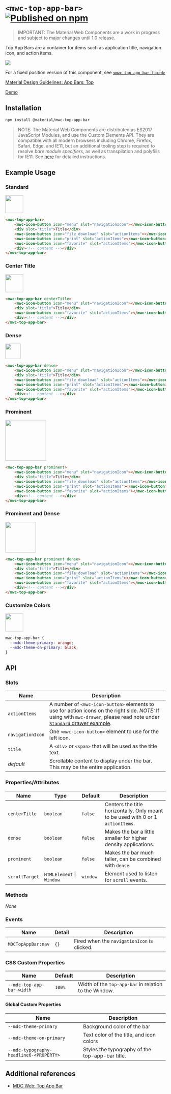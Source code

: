 # `<mwc-top-app-bar>` [![Published on npm](https://img.shields.io/npm/v/@material/mwc-top-app-bar.svg)](https://www.npmjs.com/package/@material/mwc-top-app-bar)

> IMPORTANT: The Material Web Components are a work in progress and subject to
> major changes until 1.0 release.

Top App Bars are a container for items such as application title, navigation icon, and action items.

![](https://raw.githubusercontent.com/material-components/material-components-web-components/c3aa844c2a09ff9868820ce946f25f9df7714560/packages/top-app-bar/images/standard.gif)

For a fixed position version of this component, see [`<mwc-top-app-bar-fixed>`](https://github.com/material-components/material-web/tree/master/packages/top-app-bar-fixed)

[Material Design Guidelines: App Bars: Top](https://material.io/design/components/app-bars-top.html)

[Demo](https://material-components.github.io/material-web/demos/top-app-bar/)

## Installation

```sh
npm install @material/mwc-top-app-bar
```

> NOTE: The Material Web Components are distributed as ES2017 JavaScript
> Modules, and use the Custom Elements API. They are compatible with all modern
> browsers including Chrome, Firefox, Safari, Edge, and IE11, but an additional
> tooling step is required to resolve *bare module specifiers*, as well as
> transpilation and polyfills for IE11. See
> [here](https://github.com/material-components/material-components-web-components#quick-start)
> for detailed instructions.

## Example Usage

### Standard

<img src="https://raw.githubusercontent.com/material-components/material-components-web-components/c3aa844c2a09ff9868820ce946f25f9df7714560/packages/top-app-bar/images/standard.png" height="56px">

```html
<mwc-top-app-bar>
    <mwc-icon-button icon="menu" slot="navigationIcon"></mwc-icon-button>
    <div slot="title">Title</div>
    <mwc-icon-button icon="file_download" slot="actionItems"></mwc-icon-button>
    <mwc-icon-button icon="print" slot="actionItems"></mwc-icon-button>
    <mwc-icon-button icon="favorite" slot="actionItems"></mwc-icon-button>
    <div><!-- content --></div>
</mwc-top-app-bar>
```

### Center Title

<img src="https://raw.githubusercontent.com/material-components/material-components-web-components/c3aa844c2a09ff9868820ce946f25f9df7714560/packages/top-app-bar/images/center_title.png" height="56px">

```html
<mwc-top-app-bar centerTitle>
    <mwc-icon-button icon="menu" slot="navigationIcon"></mwc-icon-button>
    <div slot="title">Title</div>
    <mwc-icon-button icon="favorite" slot="actionItems"></mwc-icon-button>
    <div><!-- content --></div>
</mwc-top-app-bar>
```

### Dense

<img src="https://raw.githubusercontent.com/material-components/material-components-web-components/c3aa844c2a09ff9868820ce946f25f9df7714560/packages/top-app-bar/images/dense.png" height="48px">

```html
<mwc-top-app-bar dense>
    <mwc-icon-button icon="menu" slot="navigationIcon"></mwc-icon-button>
    <div slot="title">Title</div>
    <mwc-icon-button icon="file_download" slot="actionItems"></mwc-icon-button>
    <mwc-icon-button icon="print" slot="actionItems"></mwc-icon-button>
    <mwc-icon-button icon="favorite" slot="actionItems"></mwc-icon-button>
    <div><!-- content --></div>
</mwc-top-app-bar>
```

### Prominent

<img src="https://raw.githubusercontent.com/material-components/material-components-web-components/c3aa844c2a09ff9868820ce946f25f9df7714560/packages/top-app-bar/images/prominent.png" height="128px">

```html
<mwc-top-app-bar prominent>
    <mwc-icon-button icon="menu" slot="navigationIcon"></mwc-icon-button>
    <div slot="title">Title</div>
    <mwc-icon-button icon="file_download" slot="actionItems"></mwc-icon-button>
    <mwc-icon-button icon="print" slot="actionItems"></mwc-icon-button>
    <mwc-icon-button icon="favorite" slot="actionItems"></mwc-icon-button>
    <div><!-- content --></div>
</mwc-top-app-bar>
```

### Prominent and Dense

<img src="https://raw.githubusercontent.com/material-components/material-components-web-components/c3aa844c2a09ff9868820ce946f25f9df7714560/packages/top-app-bar/images/prominent_and_dense.png" height="96px">

```html
<mwc-top-app-bar prominent dense>
    <mwc-icon-button icon="menu" slot="navigationIcon"></mwc-icon-button>
    <div slot="title">Title</div>
    <mwc-icon-button icon="file_download" slot="actionItems"></mwc-icon-button>
    <mwc-icon-button icon="print" slot="actionItems"></mwc-icon-button>
    <mwc-icon-button icon="favorite" slot="actionItems"></mwc-icon-button>
    <div><!-- content --></div>
</mwc-top-app-bar>
```

### Customize Colors

<img src="https://raw.githubusercontent.com/material-components/material-components-web-components/c3aa844c2a09ff9868820ce946f25f9df7714560/packages/top-app-bar/images/custom_colors.png" height="56px">

```css
mwc-top-app-bar {
  --mdc-theme-primary: orange;
  --mdc-theme-on-primary: black;
}
```

## API

### Slots
| Name | Description
| ---- | -----------
| `actionItems` | A number of `<mwc-icon-button>` elements to use for action icons on the right side. _NOTE:_ If using with `mwc-drawer`, please read note under [`Standard` drawer example](https://github.com/material-components/material-web/tree/master/packages/top-app-bar).
| `navigationIcon` | One `<mwc-icon-button>` element to use for the left icon.
| `title` | A `<div>` or `<span>` that will be used as the title text.
| _default_ | Scrollable content to display under the bar. This may be the entire application.

### Properties/Attributes
| Name | Type | Default | Description
| ---- | ---- | ------- | -----------
| `centerTitle` | `boolean` | `false` | Centers the title horizontally. Only meant to be used with 0 or 1 `actionItems`.
| `dense` | `boolean` | `false` | Makes the bar a little smaller for higher density applications.
| `prominent` | `boolean` | `false` | Makes the bar much taller, can be combined with `dense`.
| `scrollTarget` | `HTMLElement` \| `Window` | `window` | Element used to listen for `scroll` events.

### Methods
*None*

### Events

| Name | Detail | Description
| ---- | ------ | -----------
| `MDCTopAppBar:nav` | `{}` | Fired when the `navigationIcon` is clicked.

### CSS Custom Properties

| Name | Default | Description
| ------------------------- | ------ | ---
| `--mdc-top-app-bar-width` | `100%` | Width of the `top-app-bar` in relation to the Window.

#### Global Custom Properties

| Name | Description
| ---- | -----------
| `--mdc-theme-primary` | Background color of the bar
| `--mdc-theme-on-primary` | Text color of the title, and icon colors
| `--mdc-typography-headline6-<PROPERTY>` | Styles the typography of the top-app-bar title.

## Additional references

- [MDC Web: Top App Bar](https://material.io/develop/web/components/top-app-bar/)
